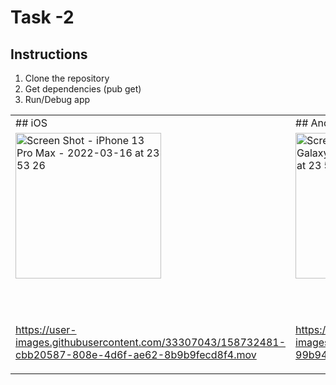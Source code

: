 # Task -2

## Instructions

 1. Clone the repository
 2. Get dependencies (pub get)
 3. Run/Debug app

<table>
<tr>
<td> 
 ## iOS 

<td> 
 ## Android 


<tr><td>


<img width="233" alt="Screen Shot - iPhone 13 Pro Max - 2022-03-16 at 23 53 26" src="https://user-images.githubusercontent.com/33307043/158735806-0870506c-ccea-4714-86f7-74d7884b9403.png">

 <br> <br> 

https://user-images.githubusercontent.com/33307043/158732481-cbb20587-808e-4d6f-ae62-8b9b9fecd8f4.mov

  
<td>


  
<img width="233" alt="Screen Shot - Samsung Galaxy A03S - 2022-03-16 at 23 53 26" src="https://user-images.githubusercontent.com/33307043/158735861-cbaad308-a6bf-45b1-a96b-e46cb5dc05c0.jpg">
 
  <br> <br> 
 
  

https://user-images.githubusercontent.com/33307043/158735213-99b94d1e-84f5-4e7d-a954-23ff8c9fdf78.mp4


<tr>
